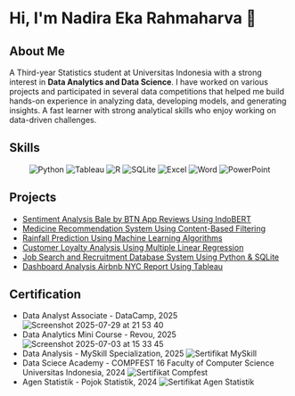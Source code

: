 # Hi, I'm Nadira Eka Rahmaharva 👋 

## About Me

A Third-year Statistics student at Universitas Indonesia with a strong interest in **Data Analytics and Data Science**. I have worked on various projects and participated in several data competitions that helped me build hands-on experience in analyzing data, developing models, and generating insights. A fast learner with strong analytical skills who enjoy working on data-driven challenges.

## Skills

<p align="center">
  <img src="https://img.shields.io/badge/Python-FFD43B?style=for-the-badge&logo=python&logoColor=blue" alt="Python">
  <img src="https://img.shields.io/badge/Tableau-E97627?style=for-the-badge&logo=Tableau&logoColor=white" alt="Tableau">
  <img src="https://img.shields.io/badge/R-276DC3?style=for-the-badge&logo=r&logoColor=white" alt="R">
  <img src="https://img.shields.io/badge/-SQLite-003B57?style=for-the-badge&logo=sqlite&logoColor=white" alt="SQLite">
  <img src="https://img.shields.io/badge/Excel-217346?style=for-the-badge&logo=microsoft-excel&logoColor=white" alt="Excel">
  <img src="https://img.shields.io/badge/Word-2B579A?style=for-the-badge&logo=microsoft-word&logoColor=white" alt="Word">
  <img src="https://img.shields.io/badge/PowerPoint-B7472A?style=for-the-badge&logo=microsoft-powerpoint&logoColor=white" alt="PowerPoint">
</p>

## Projects

- [Sentiment Analysis Bale by BTN App Reviews Using IndoBERT](https://github.com/nadiraeka/Sentiment-Analysis-Bale-by-BTN)
- [Medicine Recommendation System Using Content-Based Filtering](https://github.com/nadiraeka/Medicine-Recommendation-System)
- [Rainfall Prediction Using Machine Learning Algorithms](https://github.com/nadiraeka/Rainfall-Prediction)
- [Customer Loyalty Analysis Using Multiple Linear Regression](https://github.com/nadiraeka/Customer-Loyalty-Analysis)
- [Job Search and Recruitment Database System Using Python & SQLite](https://github.com/nadiraeka/Job-Search-and-Recruitment-Database-System)
- [Dashboard Analysis Airbnb NYC Report Using Tableau](https://github.com/nadiraeka/Dashboard-Analysis-Airbnb-NYC-Report)

## Certification
- Data Analyst Associate - DataCamp, 2025
![Screenshot 2025-07-29 at 21 53 40](https://github.com/user-attachments/assets/ab34823f-9151-4947-bb2f-1e2f5ebdb559)
- Data Analytics Mini Course - Revou, 2025
![Screenshot 2025-07-03 at 15 33 45](https://github.com/user-attachments/assets/a6c65e90-1917-4d35-a1bd-7bb0ff33c0a6)
- Data Analysis - MySkill Specialization, 2025
![Sertifikat MySkill](https://github.com/user-attachments/assets/c41321c1-4505-41b8-a389-a63142e4d5e2)
- Data Sciece Academy - COMPFEST 16 Faculty of Computer Science Universitas Indonesia, 2024
![Sertifikat Compfest](https://github.com/user-attachments/assets/00333583-4bb9-4587-b9a2-27788a6cf709)
- Agen Statistik - Pojok Statistik, 2024
![Sertifikat Agen Statistik](https://github.com/user-attachments/assets/a10c5309-a66b-4b19-a19b-1cf2fccb47d7)
